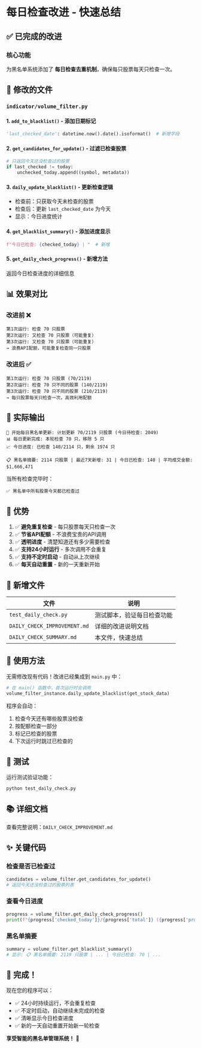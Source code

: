 # 每日检查改进 - 快速总结

## ✅ 已完成的改进

### 核心功能

为黑名单系统添加了 **每日检查去重机制**，确保每只股票每天只检查一次。

## 🔧 修改的文件

### `indicator/volume_filter.py`

#### 1. `add_to_blacklist()` - 添加日期标记
```python
'last_checked_date': datetime.now().date().isoformat()  # 新增字段
```

#### 2. `get_candidates_for_update()` - 过滤已检查股票
```python
# 只返回今天还没检查过的股票
if last_checked != today:
    unchecked_today.append((symbol, metadata))
```

#### 3. `daily_update_blacklist()` - 更新检查逻辑
- 检查前：只获取今天未检查的股票
- 检查后：更新 `last_checked_date` 为今天
- 显示：今日进度统计

#### 4. `get_blacklist_summary()` - 添加进度显示
```python
f"今日已检查: {checked_today} | "  # 新增
```

#### 5. `get_daily_check_progress()` - 新增方法
返回今日检查进度的详细信息

## 📊 效果对比

### 改进前 ❌
```
第1次运行: 检查 70 只股票
第2次运行: 又检查 70 只股票（可能重复）
第3次运行: 又检查 70 只股票（可能重复）
→ 浪费API配额，可能重复检查同一只股票
```

### 改进后 ✅
```
第1次运行: 检查 70 只股票 (70/2119)
第2次运行: 检查 70 只不同的股票 (140/2119)
第3次运行: 检查 70 只不同的股票 (210/2119)
→ 每只股票每天只检查一次，高效利用配额
```

## 🎯 实际输出

```
🔄 开始每日黑名单更新: 计划更新 70/2119 只股票 (今日待检查: 2049)
📊 每日更新完成: 本轮检查 70 只，移除 5 只
📈 今日进度: 已检查 140/2114 只，剩余 1974 只

📋 黑名单摘要: 2114 只股票 | 最近7天新增: 31 | 今日已检查: 140 | 平均成交金额: $1,666,471
```

当所有检查完毕时：
```
✅ 黑名单中所有股票今天都已检查过
```

## 🎁 优势

1. ✅ **避免重复检查** - 每只股票每天只检查一次
2. ✅ **节省API配额** - 不浪费宝贵的API调用
3. ✅ **透明进度** - 清楚知道还有多少需要检查
4. ✅ **支持24小时运行** - 多次调用不会重复
5. ✅ **支持不定时启动** - 自动从上次继续
6. ✅ **每天自动重置** - 新的一天重新开始

## 📝 新增文件

| 文件 | 说明 |
|------|------|
| `test_daily_check.py` | 测试脚本，验证每日检查功能 |
| `DAILY_CHECK_IMPROVEMENT.md` | 详细的改进说明文档 |
| `DAILY_CHECK_SUMMARY.md` | 本文件，快速总结 |

## 🚀 使用方法

无需修改现有代码！改进已经集成到 `main.py` 中：

```python
# 在 main() 函数中，首次运行时会调用
volume_filter_instance.daily_update_blacklist(get_stock_data)
```

程序会自动：
1. 检查今天还有哪些股票没检查
2. 按配额检查一部分
3. 标记已检查的股票
4. 下次运行时跳过已检查的

## 🧪 测试

运行测试验证功能：

```bash
python test_daily_check.py
```

## 📚 详细文档

查看完整说明：`DAILY_CHECK_IMPROVEMENT.md`

## ✨ 关键代码

### 检查是否已检查过
```python
candidates = volume_filter.get_candidates_for_update()
# 返回今天还没检查过的股票列表
```

### 查看今日进度
```python
progress = volume_filter.get_daily_check_progress()
print(f"{progress['checked_today']}/{progress['total']} ({progress['progress_pct']:.1f}%)")
```

### 黑名单摘要
```python
summary = volume_filter.get_blacklist_summary()
# 显示: 📋 黑名单摘要: 2119 只股票 | ... | 今日已检查: 70 | ...
```

## 🎉 完成！

现在您的程序可以：
- ✅ 24小时持续运行，不会重复检查
- ✅ 不定时启动，自动继续未完成的检查
- ✅ 清晰显示今日检查进度
- ✅ 新的一天自动重置开始新一轮检查

**享受智能的黑名单管理系统！** 🚀

